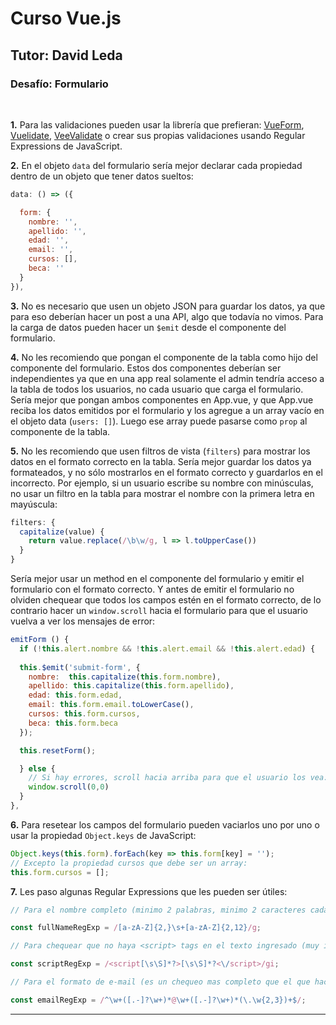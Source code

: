 # Curso Vue.js
## Tutor: David Leda
### Desafío: Formulario

<br>

__1.__ Para las validaciones pueden usar la librería que prefieran: [VueForm](https://www.npmjs.com/package/vue-form), [Vuelidate](https://vuelidate-next.netlify.app), [VeeValidate](https://vee-validate.logaretm.com/v4/) o crear sus propias validaciones usando Regular Expressions de JavaScript.

__2.__ En el objeto `data` del formulario sería mejor declarar cada propiedad dentro de un objeto que tener datos sueltos:

```js
data: () => ({

  form: {
    nombre: '',
    apellido: '',
    edad: '',
    email: '',
    cursos: [],
    beca: ''
  }
}),
```

__3.__ No es necesario que usen un objeto JSON para guardar los datos, ya que para eso deberían hacer un post a una API, algo que todavía no vimos. Para la carga de datos pueden hacer un `$emit` desde el componente del formulario.

__4.__ No les recomiendo que pongan el componente de la tabla como hijo del componente del formulario. Estos dos componentes deberían ser independientes ya que en una app real solamente el admin tendría acceso a la tabla de todos los usuarios, no cada usuario que carga el formulario. Sería mejor que pongan ambos componentes en App.vue, y que App.vue reciba los datos emitidos por el formulario y los agregue a un array vacío en el objeto data (`users: []`). Luego ese array puede pasarse como `prop` al componente de la tabla.

__5.__ No les recomiendo que usen filtros de vista (`filters`) para mostrar los datos en el formato correcto en la tabla. Sería mejor guardar los datos ya formateados, y no sólo mostrarlos en el formato correcto y guardarlos en el incorrecto. Por ejemplo, si un usuario escribe su nombre con minúsculas, no usar un filtro en la tabla para mostrar el nombre con la primera letra en mayúscula:

```js
filters: {
  capitalize(value) {
    return value.replace(/\b\w/g, l => l.toUpperCase())
  }
}    
```
Sería mejor usar un method en el componente del formulario y emitir el formulario con el formato correcto. Y antes de emitir el formulario no olviden chequear que todos los campos estén en el formato correcto, de lo contrario hacer un `window.scroll` hacia el formulario para que el usuario vuelva a ver los mensajes de error:

```js
emitForm () {
  if (!this.alert.nombre && !this.alert.email && !this.alert.edad) {
  
  this.$emit('submit-form', {
    nombre:  this.capitalize(this.form.nombre),
    apellido: this.capitalize(this.form.apellido),
    edad: this.form.edad,
    email: this.form.email.toLowerCase(),
    cursos: this.form.cursos,
    beca: this.form.beca
  });

  this.resetForm();

  } else {
    // Si hay errores, scroll hacia arriba para que el usuario los vea:
    window.scroll(0,0)
  }
},
```
__6.__ Para resetear los campos del formulario pueden vaciarlos uno por uno o usar la propiedad `Object.keys` de JavaScript:

```js
Object.keys(this.form).forEach(key => this.form[key] = '');
// Excepto la propiedad cursos que debe ser un array:
this.form.cursos = [];
```
__7.__ Les paso algunas Regular Expressions que les pueden ser útiles:

```js
// Para el nombre completo (minimo 2 palabras, minimo 2 caracteres cada una):

const fullNameRegExp = /[a-zA-Z]{2,}\s+[a-zA-Z]{2,12}/g;

// Para chequear que no haya <script> tags en el texto ingresado (muy importante para evitar hackeos):

const scriptRegExp = /<script[\s\S]*?>[\s\S]*?<\/script>/gi;

// Para el formato de e-mail (es un chequeo mas completo que el que hace poniendo type="email" en el template):

const emailRegExp = /^\w+([.-]?\w+)*@\w+([.-]?\w+)*(\.\w{2,3})+$/;


```

<hr>
